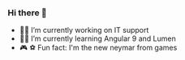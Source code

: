 ### Hi there 👋

- :man_technologist: I’m currently working on IT support
- :student: I’m currently learning Angular 9 and Lumen 
- :video_game: :soccer: Fun fact: I'm the new neymar from games
<!--
**LeonardoLopesFilho/LeonardoLopesFilho** is a ✨ _special_ ✨ repository because its `README.md` (this file) appears on your GitHub profile.
-->
